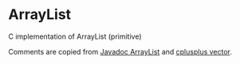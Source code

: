 # ArrayList

C implementation of ArrayList (primitive)

Comments are copied from [Javadoc ArrayList] and [cplusplus vector].

[Javadoc ArrayList]: https://docs.oracle.com/en/java/javase/17/docs/api/java.base/java/util/ArrayList.html
[cplusplus vector]: https://www.cplusplus.com/reference/vector/vector/
